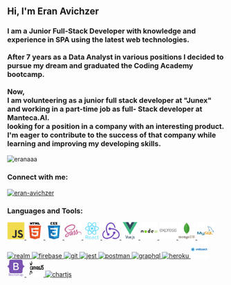    <h2 align="left">Hi, I'm Eran Avichzer</h2>
   <h3 align="left">I am a Junior Full-Stack Developer with knowledge and experience in SPA using the latest web technologies.
   <br/> <br/>
After 7 years as a Data Analyst in various positions I decided to pursue my dream and graduated the Coding Academy bootcamp.
<br/> <br/>
   Now,
   <br/>
I am volunteering as a junior full stack developer at "Junex" and working in a part-time job as full- Stack developer at Manteca.AI.
 <br/>
looking for a position in a company with an interesting product.
I'm eager to contribute to the success of that company while learning and improving my developing skills.
   </h4>
   <p align="left"> <img src="https://komarev.com/ghpvc/?username=eranaaa&label=Profile%20views&color=0e75b6&style=flat"
         alt="eranaaa" /> </p>
<!--    📫 How to reach me **eranavichzer@gmail.com** <br>
   <h3 align="left">My Resume:</h3>
   <p align="left">
      <a href="https://drive.google.com/file/d/1-Ey1kGrYMdA4OKhynDV27YXm3ojD5_ws/view" target="_blank"><img
            align="center" src="https://www.svgrepo.com/show/262734/curriculum-vitae-resume.svg"
            alt="eran-avichzer-resume" height="40" width="40" /></a>
   </p> -->
   <h3 align="left">Connect with me:</h3>
   <p align="left">
      <a href="https://linkedin.com/in/eran-avichzer" target="_blank"><img align="center"
            src="https://raw.githubusercontent.com/rahuldkjain/github-profile-readme-generator/master/src/images/icons/Social/linked-in-alt.svg"
            alt="eran-avichzer" height="30" width="40" /></a>
   </p>
   <h3 align="left">Languages and Tools:</h3>
   <p align="left">
      <a href="https://developer.mozilla.org/en-US/docs/Web/JavaScript" target="_blank" rel="noreferrer"> <img
            src="https://raw.githubusercontent.com/devicons/devicon/master/icons/javascript/javascript-original.svg"
            alt="javascript" width="40" height="40" />
      </a>
      <a href="https://www.w3.org/html/" target="_blank" rel="noreferrer">
         <img src="https://raw.githubusercontent.com/devicons/devicon/master/icons/html5/html5-original-wordmark.svg" alt="html5" width="40" height="40" />
      </a>
      <a href="https://www.w3schools.com/css/" target="_blank" rel="noreferrer"> <img
            src="https://raw.githubusercontent.com/devicons/devicon/master/icons/css3/css3-original-wordmark.svg"
            alt="css3" width="40" height="40" />
      </a>
      <a href="https://sass-lang.com" target="_blank" rel="noreferrer"> <img
            src="https://raw.githubusercontent.com/devicons/devicon/master/icons/sass/sass-original.svg" alt="sass"
            width="40" height="40" />
      </a>
      <a href="https://reactjs.org/" target="_blank" rel="noreferrer"> <img
            src="https://raw.githubusercontent.com/devicons/devicon/master/icons/react/react-original-wordmark.svg"
            alt="react" width="40" height="40" />
      </a>
      <a href="https://redux.js.org" target="_blank" rel="noreferrer">
         <img src="https://raw.githubusercontent.com/devicons/devicon/master/icons/redux/redux-original.svg" alt="redux"
            width="40" height="40" />
      </a>
      <a href="https://vuejs.org/" target="_blank" rel="noreferrer"> <img
            src="https://raw.githubusercontent.com/devicons/devicon/master/icons/vuejs/vuejs-original-wordmark.svg"
            alt="vuejs" width="40" height="40" />
      </a>
      <a href="https://nodejs.org" target="_blank" rel="noreferrer">
         <img src="https://raw.githubusercontent.com/devicons/devicon/master/icons/nodejs/nodejs-original-wordmark.svg"
            alt="nodejs" width="40" height="40" />
      </a>
      <a href="https://expressjs.com" target="_blank" rel="noreferrer"> <img
            src="https://raw.githubusercontent.com/devicons/devicon/master/icons/express/express-original-wordmark.svg"
            alt="express" width="40" height="40" />
      </a>
      <a href="https://www.mongodb.com/" target="_blank" rel="noreferrer"> <img
            src="https://raw.githubusercontent.com/devicons/devicon/master/icons/mongodb/mongodb-original-wordmark.svg"
            alt="mongodb" width="40" height="40" />
      </a>
      <a href="https://www.mysql.com/" target="_blank" rel="noreferrer"> <img
            src="https://raw.githubusercontent.com/devicons/devicon/master/icons/mysql/mysql-original-wordmark.svg"
            alt="mysql" width="40" height="40" />
      </a>
      <a href="https://realm.io/" target="_blank" rel="noreferrer">
         <img
            src="https://raw.githubusercontent.com/bestofjs/bestofjs-webui/8665e8c267a0215f3159df28b33c365198101df5/public/logos/realm.svg"
            alt="realm" width="40" height="40" />
      </a>
      <a href="https://firebase.google.com/" target="_blank" rel="noreferrer"> <img
            src="https://www.vectorlogo.zone/logos/firebase/firebase-icon.svg" alt="firebase" width="40" height="40" />
      </a>
      <a href="https://git-scm.com/" target="_blank" rel="noreferrer"> <img
            src="https://www.vectorlogo.zone/logos/git-scm/git-scm-icon.svg" alt="git" width="40" height="40" />
      </a>
      <a href="https://jestjs.io" target="_blank" rel="noreferrer"> <img
            src="https://www.vectorlogo.zone/logos/jestjsio/jestjsio-icon.svg" alt="jest" width="40" height="40" />
      </a>
      <a href="https://postman.com" target="_blank" rel="noreferrer">
         <img src="https://www.vectorlogo.zone/logos/getpostman/getpostman-icon.svg" alt="postman" width="40"
            height="40" />
      </a>
      <a href="https://graphql.org" target="_blank" rel="noreferrer"> <img
            src="https://www.vectorlogo.zone/logos/graphql/graphql-icon.svg" alt="graphql" width="40" height="40" />
      </a>
      <a href="https://heroku.com" target="_blank" rel="noreferrer"> <img
            src="https://www.vectorlogo.zone/logos/heroku/heroku-icon.svg" alt="heroku" width="40" height="40" />
      </a>
      <a href="https://webpack.js.org" target="_blank" rel="noreferrer"> <img
       src="https://raw.githubusercontent.com/devicons/devicon/d00d0969292a6569d45b06d3f350f463a0107b0d/icons/webpack/webpack-original-wordmark.svg"
            alt="webpack" width="40" height="40" />
      </a>
      <a href="https://getbootstrap.com" target="_blank" rel="noreferrer"> <img
            src="https://raw.githubusercontent.com/devicons/devicon/master/icons/bootstrap/bootstrap-plain-wordmark.svg"
            alt="bootstrap" width="40" height="40" />
      </a>
      <a href="https://canvasjs.com" target="_blank" rel="noreferrer"> <img
            src="https://raw.githubusercontent.com/Hardik0307/Hardik0307/master/assets/canvasjs-charts.svg"
            alt="canvasjs" width="40" height="40" />
      </a>
      <a href="https://www.chartjs.org" target="_blank" rel="noreferrer"> <img
            src="https://www.chartjs.org/media/logo-title.svg" alt="chartjs" width="40" height="40" />
      </a>
   </p>
